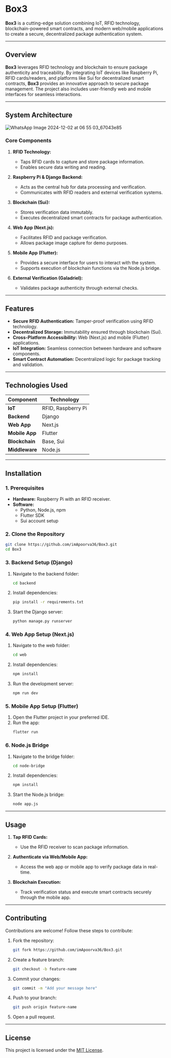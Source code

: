 # **Box3**

**Box3** is a cutting-edge solution combining IoT, RFID technology, blockchain-powered smart contracts, and modern web/mobile applications to create a secure, decentralized package authentication system.

---

## **Overview**

**Box3** leverages RFID technology and blockchain to ensure package authenticity and traceability. By integrating IoT devices like Raspberry Pi, RFID cards/readers, and platforms like Sui for decentralized smart contracts, **Box3** provides an innovative approach to secure package management. The project also includes user-friendly web and mobile interfaces for seamless interactions.

---

## **System Architecture**

![WhatsApp Image 2024-12-02 at 06 55 03_67043e85](https://github.com/user-attachments/assets/07511f60-c2f1-480a-81ac-85d037859c5b)


### **Core Components**

1. **RFID Technology:**

   - Taps RFID cards to capture and store package information.
   - Enables secure data writing and reading.

2. **Raspberry Pi & Django Backend:**

   - Acts as the central hub for data processing and verification.
   - Communicates with RFID readers and external verification systems.

3. **Blockchain (Sui):**

   - Stores verification data immutably.
   - Executes decentralized smart contracts for package authentication.

4. **Web App (Next.js):**

   - Facilitates RFID and package verification.
   - Allows package image capture for demo purposes.

5. **Mobile App (Flutter):**

   - Provides a secure interface for users to interact with the system.
   - Supports execution of blockchain functions via the Node.js bridge.

6. **External Verification (Galadriel):**
   - Validates package authenticity through external checks.

---

## **Features**

- **Secure RFID Authentication:** Tamper-proof verification using RFID technology.
- **Decentralized Storage:** Immutability ensured through blockchain (Sui).
- **Cross-Platform Accessibility:** Web (Next.js) and mobile (Flutter) applications.
- **IoT Integration:** Seamless connection between hardware and software components.
- **Smart Contract Automation:** Decentralized logic for package tracking and validation.

---

## **Technologies Used**

| **Component**  | **Technology**     |
| -------------- | ------------------ |
| **IoT**        | RFID, Raspberry Pi |
| **Backend**    | Django             |
| **Web App**    | Next.js            |
| **Mobile App** | Flutter            |
| **Blockchain** | Base, Sui          |
| **Middleware** | Node.js            |

---

## **Installation**

### **1. Prerequisites**

- **Hardware:** Raspberry Pi with an RFID receiver.
- **Software:**
  - Python, Node.js, npm
  - Flutter SDK
  - Sui account setup

### **2. Clone the Repository**

```bash
git clone https://github.com/imApoorva36/Box3.git
cd Box3
```

### **3. Backend Setup (Django)**

1. Navigate to the backend folder:
   ```bash
   cd backend
   ```
2. Install dependencies:
   ```bash
   pip install -r requirements.txt
   ```
3. Start the Django server:
   ```bash
   python manage.py runserver
   ```

### **4. Web App Setup (Next.js)**

1. Navigate to the web folder:
   ```bash
   cd web
   ```
2. Install dependencies:
   ```bash
   npm install
   ```
3. Run the development server:
   ```bash
   npm run dev
   ```

### **5. Mobile App Setup (Flutter)**

1. Open the Flutter project in your preferred IDE.
2. Run the app:
   ```bash
   flutter run
   ```

### **6. Node.js Bridge**

1. Navigate to the bridge folder:
   ```bash
   cd node-bridge
   ```
2. Install dependencies:
   ```bash
   npm install
   ```
3. Start the Node.js bridge:
   ```bash
   node app.js
   ```

---

## **Usage**

1. **Tap RFID Cards:**

   - Use the RFID receiver to scan package information.

2. **Authenticate via Web/Mobile App:**

   - Access the web app or mobile app to verify package data in real-time.

3. **Blockchain Execution:**
   - Track verification status and execute smart contracts securely through the mobile app.

---

## **Contributing**

Contributions are welcome! Follow these steps to contribute:

1. Fork the repository:
   ```bash
   git fork https://github.com/imApoorva36/Box3.git
   ```
2. Create a feature branch:
   ```bash
   git checkout -b feature-name
   ```
3. Commit your changes:
   ```bash
   git commit -m "Add your message here"
   ```
4. Push to your branch:
   ```bash
   git push origin feature-name
   ```
5. Open a pull request.

---

## **License**

This project is licensed under the [MIT License](LICENSE).
